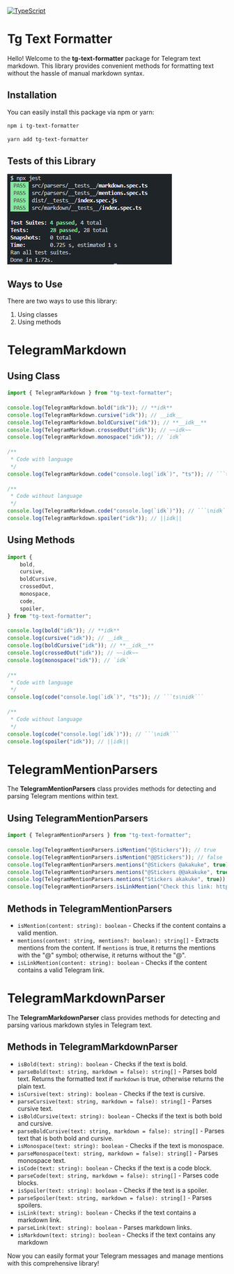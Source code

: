 [![TypeScript](https://img.shields.io/badge/TypeScript-2e78b2?logo=typescript&logoColor=white&style=flat-square)](https://www.typescriptlang.org/)
# Tg Text Formatter

Hello! Welcome to the **tg-text-formatter** package for Telegram text markdown. This library provides convenient methods for formatting text without the hassle of manual markdown syntax.

## Installation

You can easily install this package via npm or yarn:

```bash
npm i tg-text-formatter
```

```bash
yarn add tg-text-formatter
```

## Tests of this Library

<img src="./tests.png">

## Ways to Use

There are two ways to use this library:

1. Using classes
2. Using methods

# TelegramMarkdown

## Using Class

```ts
import { TelegramMarkdown } from "tg-text-formatter";

console.log(TelegramMarkdown.bold("idk")); // **idk**
console.log(TelegramMarkdown.cursive("idk")); // __idk__
console.log(TelegramMarkdown.boldCursive("idk")); // **__idk__**
console.log(TelegramMarkdown.crossedOut("idk")); // ~~idk~~
console.log(TelegramMarkdown.monospace("idk")); // `idk`

/**
 * Code with language
 */
console.log(TelegramMarkdown.code("console.log(`idk`)", "ts")); // ```ts\nidk```

/**
 * Code without language
 */
console.log(TelegramMarkdown.code("console.log(`idk`)")); // ```\nidk```
console.log(TelegramMarkdown.spoiler("idk")); // ||idk||
```

## Using Methods

```ts
import {
    bold,
    cursive,
    boldCursive,
    crossedOut,
    monospace,
    code,
    spoiler,
} from "tg-text-formatter";

console.log(bold("idk")); // **idk**
console.log(cursive("idk")); // __idk__
console.log(boldCursive("idk")); // **__idk__**
console.log(crossedOut("idk")); // ~~idk~~
console.log(monospace("idk")); // `idk`

/**
 * Code with language
 */
console.log(code("console.log(`idk`)", "ts")); // ```ts\nidk```

/**
 * Code without language
 */
console.log(code("console.log(`idk`)")); // ```\nidk```
console.log(spoiler("idk")); // ||idk||
```

# TelegramMentionParsers

The **TelegramMentionParsers** class provides methods for detecting and parsing Telegram mentions within text.

## Using TelegramMentionParsers

```ts
import { TelegramMentionParsers } from "tg-text-formatter";

console.log(TelegramMentionParsers.isMention("@Stickers")); // true
console.log(TelegramMentionParsers.isMention("@@Stickers")); // false
console.log(TelegramMentionParsers.mentions("@Stickers @akakuke", true)); // ["@Stickers", "@akakuke"]
console.log(TelegramMentionParsers.mentions("@Stickers @@akakuke", true)); // ["@Stickers"]
console.log(TelegramMentionParsers.mentions("Stickers akakuke", true)); // []
console.log(TelegramMentionParsers.isLinkMention("Check this link: https://t.me/username")); // true
```

## Methods in TelegramMentionParsers

- `isMention(content: string): boolean` - Checks if the content contains a valid mention.
- `mentions(content: string, mentions?: boolean): string[]` - Extracts mentions from the content. If `mentions` is true, it returns the mentions with the "@" symbol; otherwise, it returns without the "@".
- `isLinkMention(content: string): boolean` - Checks if the content contains a valid Telegram link.

# TelegramMarkdownParser

The **TelegramMarkdownParser** class provides methods for detecting and parsing various markdown styles in Telegram text.

## Methods in TelegramMarkdownParser

- `isBold(text: string): boolean` - Checks if the text is bold.
- `parseBold(text: string, markdown = false): string[]` - Parses bold text. Returns the formatted text if `markdown` is true, otherwise returns the plain text.
- `isCursive(text: string): boolean` - Checks if the text is cursive.
- `parseCursive(text: string, markdown = false): string[]` - Parses cursive text.
- `isBoldCursive(text: string): boolean` - Checks if the text is both bold and cursive.
- `parseBoldCursive(text: string, markdown = false): string[]` - Parses text that is both bold and cursive.
- `isMonospace(text: string): boolean` - Checks if the text is monospace.
- `parseMonospace(text: string, markdown = false): string[]` - Parses monospace text.
- `isCode(text: string): boolean` - Checks if the text is a code block.
- `parseCode(text: string, markdown = false): string[]` - Parses code blocks.
- `isSpoiler(text: string): boolean` - Checks if the text is a spoiler.
- `parseSpoiler(text: string, markdown = false): string[]` - Parses spoilers.
- `isLink(text: string): boolean` - Checks if the text contains a markdown link.
- `parseLink(text: string): boolean` - Parses markdown links.
- `isMarkdown(text: string): boolean` - Checks if the text contains any markdown

Now you can easily format your Telegram messages and manage mentions with this comprehensive library!
